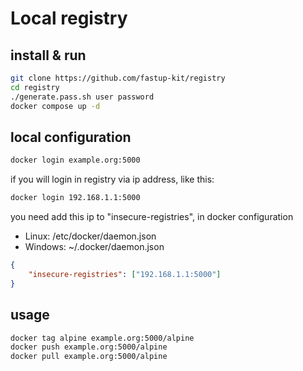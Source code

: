 # Local registry

## install & run

```sh
git clone https://github.com/fastup-kit/registry
cd registry
./generate.pass.sh user password
docker compose up -d
```

## local configuration

```sh
docker login example.org:5000
```

if you will login in registry via ip address, like this:

```sh
docker login 192.168.1.1:5000
```

you need add this ip to "insecure-registries", in docker configuration

-   Linux: /etc/docker/daemon.json
-   Windows: ~/.docker/daemon.json

```json
{
    "insecure-registries": ["192.168.1.1:5000"]
}
```

## usage

```sh
docker tag alpine example.org:5000/alpine
docker push example.org:5000/alpine
docker pull example.org:5000/alpine
```
